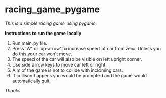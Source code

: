 # racing_game_pygame
_This is a simple racing game using pygame._

**Instructions to run the game locally**
1. Run main.py file.
2. Press 'W' or 'up-arrow' to increase speed of car from zero. Unless you do this your car won't move.
3. The speed of the car will also be visible on left upright corner.
4. Use side arrow keys to move car left or right.
5. Aim of the game is not to collide with incloming cars.
6. If collison happens you would be prompted and the game would automatically quit.

_Thanks_

